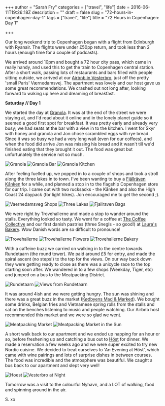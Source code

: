 +++
author = "Sarah Fry"
categories = ["travel", "life"]
date = 2016-06-11T19:26:18Z
description = ""
draft = false
slug = "72-hours-in-copenhagen-day-1"
tags = ["travel", "life"]
title = "72 Hours in Copenhagen: Day 1"

+++


Our long weekend trip to Copenhagen began with a flight from Edinburgh with Ryanair. The flights were under £50pp return, and took less than 2 hours (enough time for a couple of podcasts).

We arrived around 10pm and bought a 72 hour city pass, which came in really handy, and used this to get the train to Copenhagen central station. After a short walk, passing lots of restaurants and bars filled with people sitting outside, we arrived at our [Airbnb in Vesterbro](https://www.airbnb.co.uk/rooms/3575856), just off the pretty 'small Paris' Værnedamsvej. The apartment was lovely and our host gave us some great recommendations. We crashed out not long after, looking forward to waking up here and dreaming of breakfast.

**Saturday // Day 1**

We started the day at [Granola](http://www.granola.dk/). It was at the end of the street we were staying at, and I'd read about it online and in the lonely planet guide so it seemed a good first spot for breakfast. It was pretty early and already very busy; we had seats at the bar with a view in to the kitchen. I went for Skyr with honey and granola and Jon chose scrambled eggs with rye bread. Since it was so busy we had a very long wait (even for our coffees), and when the food did arrive Jon was missing his bread and it wasn't till we'd finished eating that they brought it out. The food was great but unfortunately the service not so much.

![Granola](/content/images/2016/06/13301316_10154257164189216_4585914634068669373_o.jpg)
![Granola Bar](/content/images/2016/06/13268140_10154257163879216_7171365630682283070_o.jpg)
![Granola Kitchen](/content/images/2016/06/13244077_10154257163819216_1467294004799060686_o.jpg)

After feeling fuelled up, we popped in to a couple of shops and took a stroll along the three lakes in to town. I've been wanting to buy a [Fjällräven Kånken](http://www.fjallraven.co.uk/equipment/kanken) for a while, and planned a stop in to the flagship Copenhagen store for our trip. I came out with two rucksacks - the Kånken and also the High Coast 24 daypack (for light hikes). Jon encouraged me to get the second ;).

![Vaernedamsveg Shops](/content/images/2016/06/Artboard-1.png)
![Three Lakes](/content/images/2016/06/13254683_10154257164219216_4404773964745706746_o-1.jpg)
![Fjallraven Bags](/content/images/2016/06/13301438_10154080941536399_7183415617037725827_o-1.jpg)

We were right by Trovehallerne and made a stop to wander around the stalls. Everything looked so tasty. We went for a coffee at [The Coffee Collective](http://coffeecollective.dk/the-coffee-collective-bars/torvehallerne/) and our first danish pastries (three Snegls - so good!) at [Laura's Bakery](http://laurasbakery.com/). Wow Danish words are so difficult to pronounce!

![Trovehallerne](/content/images/2016/06/Artboard-2.png)
![Trovehallerne Flowers](/content/images/2016/06/13246148_10154257164324216_5740886312218841126_o-1.jpg)
![Trovehallerne Bakery](/content/images/2016/06/Artboard-3.png)

With a caffeine buzz we carried on walking in to the centre towards Rundetaarn (the round tower). We paid around £5 for entry, and made the spiral ascent (no steps!) to the top for the views. On our way back down they were getting ready to close as there was a unicycle race to the top starting soon after. We wandered in to a few shops (Weekday, Tiger, etc) and jumped on a bus to the Meatpacking District.

![Rundetaarn](/content/images/2016/06/13248562_10154257165319216_1466719634394486478_o-1.jpg)
![Views from Rundetaarn](/content/images/2016/06/13246296_10154257165514216_8779533834370439399_o-1.jpg)

It was around 4ish and we were getting hungry. The sun was shining and there was a great buzz in the market ([Kødbyens Mad & Marked](http://koedbyensmadogmarked.dk/)). We bought some drinks, Belgian fries and Vietnamese spring rolls from the stalls and sat on the benches listening to music and people watching. Our Airbnb host recommended this market and we were so glad we went.

![Meatpacking Market](/content/images/2016/06/13246286_10154080806066399_1936841109821985878_o.jpg)
![Meatpacking Market in the Sun](/content/images/2016/06/13243771_10154080805461399_1183873068574386986_o.jpg)

A short walk back to our apartment and we ended up napping for an hour or so, before freshening up and catching a bus out to [Höst](http://hostvakst.dk/host/) for dinner. We made a reservation a few weeks ago and we were super excited to try new Nordic cuisine. We decided to treat ourselves to 'An Evening at Höst', which came with wine pairings and lots of surprise dishes in between courses. The food was incredible and the atmosphere was beautiful. We caught a bus back to our apartment and slept very well!

![Hoest](/content/images/2016/06/Artboard-4.png)
![Vesterbro at Night](/content/images/2016/06/12593779_10154257166149216_3811235979184683146_o.jpg)

Tomorrow was a visit to the colourful Nyhavn, and a LOT of walking, food and spinning around in the air.

S. xo

